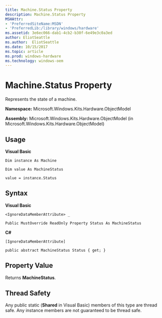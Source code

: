```yaml
---
title: Machine.Status Property
description: Machine.Status Property
MSHAttr:
- 'PreferredSiteName:MSDN'
- 'PreferredLib:/library/windows/hardware'
ms.assetid: 3e6ec066-dab1-4cb2-b30f-6e49e3c0a3ed
author: EliotSeattle
ms.author:  EliotSeattle
ms.date: 10/15/2017
ms.topic: article
ms.prod: windows-hardware
ms.technology: windows-oem
---
```


# Machine.Status Property


Represents the state of a machine.

**Namespace:** Microsoft.Windows.Kits.Hardware.ObjectModel

**Assembly:** Microsoft.Windows.Kits.Hardware.ObjectModel (in Microsoft.Windows.Kits.Hardware.ObjectModel)

## <span id="Usage"></span><span id="usage"></span><span id="USAGE"></span>Usage


**Visual Basic**

`Dim instance As Machine`

`Dim value As MachineStatus`

`value = instance.Status`

## <span id="Syntax"></span><span id="syntax"></span><span id="SYNTAX"></span>Syntax


**Visual Basic**

`<IgnoreDataMemberAttribute> _`

`Public MustOverride ReadOnly Property Status As MachineStatus`

**C#**

`[IgnoreDataMemberAttribute]`

`public abstract MachineStatus Status { get; }`

## <span id="Property_Value"></span><span id="property_value"></span><span id="PROPERTY_VALUE"></span>Property Value


Returns **MachineStatus**.

## <span id="Thread_Safety"></span><span id="thread_safety"></span><span id="THREAD_SAFETY"></span>Thread Safety


Any public static (**Shared** in Visual Basic) members of this type are thread safe. Any instance members are not guaranteed to be thread safe.

 

 







